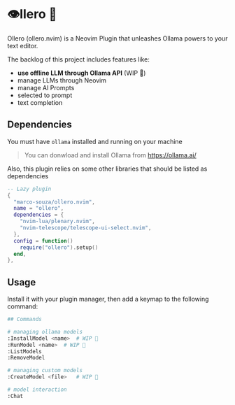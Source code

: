 # 👁️llero 🦙

Ollero (ollero.nvim) is a Neovim Plugin that unleashes Ollama powers to your
text editor.

The backlog of this project includes features like:

- **use offline LLM through Ollama API** (WIP 🚧)
- manage LLMs through Neovim
- manage AI Prompts
- selected to prompt
- text completion

## Dependencies

You must have `ollama` installed and running on your machine

> You can donwload and install Ollama from https://ollama.ai/

Also, this plugin relies on some other libraries that should be listed as
dependencies

```lua
-- Lazy plugin
{
  "marco-souza/ollero.nvim",
  name = "ollero",
  dependencies = {
    "nvim-lua/plenary.nvim",
    "nvim-telescope/telescope-ui-select.nvim",
  },
  config = function()
    require("ollero").setup()
  end,
},
```

## Usage

Install it with your plugin manager, then add a keymap to the following command:

```sh
## Commands

# managing ollama models
:InstallModel <name>  # WIP 🚧
:RunModel <name>  # WIP 🚧
:ListModels
:RemoveModel

# managing custom models
:CreateModel <file>   # WIP 🚧

# model interaction
:Chat
```
